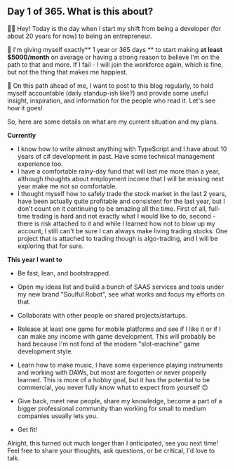 ## Day 1 of 365. What is this about?

👋🏻 Hey! Today is the day when I start my shift from being a developer (for about 20 years for now) to being an entrepreneur.  

📅 I'm giving myself exactly** 1 year or 365 days ** to start making **at least $5000/month** on average or having a strong reason to believe I'm on the path to that and more. If I fail - I will join the workforce again, which is fine, but not the thing that makes me happiest.

📝 On this path ahead of me, I want to post to this blog regularly, to hold myself accountable (daily standup-ish like?) and provide some useful insight, inspiration, and information for the people who read it.  Let's see how it goes!

So, here are some details on what are my current situation and my plans. 

**Currently**

- I know how to write almost anything with TypeScript and I have about 10 years of c# development in past. Have some technical management experience too.
- I have a comfortable rainy-day fund that will last me more than a year, although thoughts about employment income that I will be missing next year make me not so comfortable.
- I thought myself how to safely trade the stock market in the last 2 years, have been actually quite profitable and consistent for the last year, but I don't count on it continuing to be amazing all the time. First of all, full-time trading is hard and not exactly what I would like to do, second - there is risk attached to it and while I learned how not to blow up my account, I still can't be sure I can always make living trading stocks. One project that is attached to trading though is algo-trading, and I will be exploring that for sure.

**This year I want to**

- Be fast, lean, and bootstrapped.

- Open my ideas list and build a bunch of SAAS services and tools under my new brand "Soulful Robot", see what works and focus my efforts on that.

- Collaborate with other people on shared projects/startups. 

- Release at least one game for mobile platforms and see if I like it or if I can make any income with game development. This will probably be hard because I'm not fond of the modern "slot-machine" game development style.

- Learn how to make music, I have some experience playing instruments and working with DAWs, but most are forgotten or never properly learned. This is more of a hobby goal, but it has the potential to be commercial, you never fully know what to expect from yourself 😊

- Give back, meet new people, share my knowledge, become a part of a bigger professional community than working for small to medium companies usually lets you.

- Get fit! 

Alright, this turned out much longer than I anticipated, see you next time! 
Feel free to share your thoughts, ask questions, or be critical, I'd love to talk.
